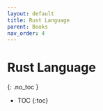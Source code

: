```yaml
---
layout: default
title: Rust Language
parent: Books
nav_order: 4
---
```


# Rust Language
{: .no_toc }

- TOC
{:toc}


